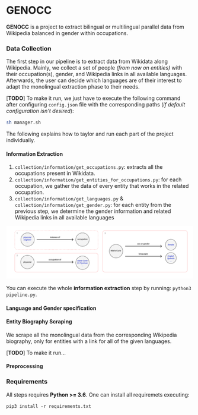 # GENOCC
**GENOCC** is a project to extract bilingual or multilingual parallel data from Wikipedia balanced in gender within occupations.

### Data Collection

The first step in our pipeline is to extract data from Wikidata along Wikipedia. Mainly, we collect a set of people *(from now on entities)*  with their occupation(s), gender, and Wikipedia links in all available languages. Afterwards, the user can decide which languages are of their interest to adapt the monolingual extraction phase to their needs. 

[**TODO**] To make it run, we just have to execute the following command after configuring `config.json` file with the corresponding paths (*if default configuration isn't desired*):

```bash
sh manager.sh
```

The following explains how to taylor and run each part of the project individually.

#### Information Extraction 

1. `collection/information/get_occupations.py`: extracts all the occupations present in Wikidata.
2. `collection/information/get_entities_for_occupations.py`: for each occupation, we gather the data of every entity that works in the related occupation.
3. `collection/information/get_languages.py` & `collection/information/get_gender.py`: for each entity from the previous step, we determine the gender information and related Wikipedia links in all available languages

![](./static/img/extraction.png)

You can execute the whole **information extraction** step by running: `python3 pipeline.py`.

#### Language and Gender specification

#### Entity Biography Scraping

We scrape all the monolingual data from the corresponding Wikipedia biography, only for entities with a link for all of the given languages.

[**TODO**] To make it run...  

#### Preprocessing 



### Requirements

All steps requires **Python >= 3.6**. One can install all requiremets executing:

```
pip3 install -r requirements.txt
```


